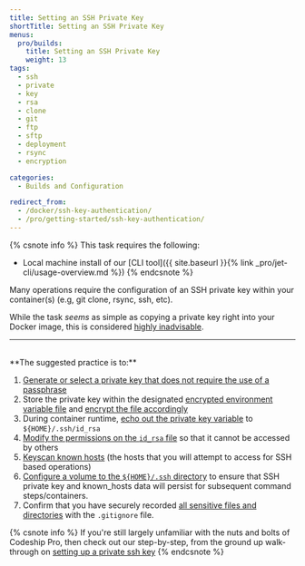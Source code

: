 ```yaml
---
title: Setting an SSH Private Key
shortTitle: Setting an SSH Private Key
menus:
  pro/builds:
    title: Setting an SSH Private Key
    weight: 13
tags:
  - ssh
  - private
  - key
  - rsa
  - clone
  - git
  - ftp
  - sftp
  - deployment
  - rsync
  - encryption

categories:
  - Builds and Configuration

redirect_from:
  - /docker/ssh-key-authentication/
  - /pro/getting-started/ssh-key-authentication/
---
```


{% csnote info %}
This task requires the following:

- Local machine install of our [CLI tool]({{ site.baseurl }}{% link _pro/jet-cli/usage-overview.md %})
{% endcsnote %}

Many operations require the configuration of an SSH private key within your container(s) (e.g, git clone, rsync, ssh, etc).

While the task _seems_ as simple as copying a private key right into your Docker image, this is considered [highly inadvisable](https://medium.com/@mccode/dont-embed-configuration-or-secrets-in-docker-images-7b2e0f916fdd).

---
<br>
**The suggested practice is to:**

1. [Generate or select a private key that does not require the use of a passphrase](https://github.com/codeship-library/setting-ssh-private-key-in-pro#selecting-a-private-key)
2. Store the private key within the designated [encrypted environment variable file](https://github.com/codeship-library/setting-ssh-private-key-in-pro#prepare-the-environment-variables-file) and [encrypt the file accordingly](https://github.com/codeship-library/setting-ssh-private-key-in-pro#encrypt-the-environment-variables-file)
3. During container runtime, [echo out the private key variable](https://github.com/codeship-library/setting-ssh-private-key-in-pro/blob/master/codeship-steps.yml#L1-L3) to `${HOME}/.ssh/id_rsa`
4. [Modify the permissions on the `id_rsa` file](https://github.com/codeship-library/setting-ssh-private-key-in-pro/blob/master/codeship-steps.yml#L5-L7) so that it cannot be accessed by others
5. [Keyscan known hosts](https://github.com/codeship-library/setting-ssh-private-key-in-pro/blob/master/codeship-steps.yml#L9-L11) (the hosts that you will attempt to access for SSH based operations)
6. [Configure a volume to the `${HOME}/.ssh` directory](https://github.com/codeship-library/setting-ssh-private-key-in-pro/blob/master/codeship-services.yml#L5-L6) to ensure that SSH private key and known_hosts data will persist for subsequent command steps/containers.
7. Confirm that you have securely recorded [all sensitive files and directories](https://github.com/codeship-library/setting-ssh-private-key-in-pro/blob/master/.gitignore) with the `.gitignore` file.

{% csnote info %}
If you're still largely unfamiliar with the nuts and bolts of Codeship Pro, then check out our step-by-step, from the ground up walk-through on [setting up a private ssh key](https://github.com/codeship-library/setting-ssh-private-key-in-pro)
{% endcsnote %}
